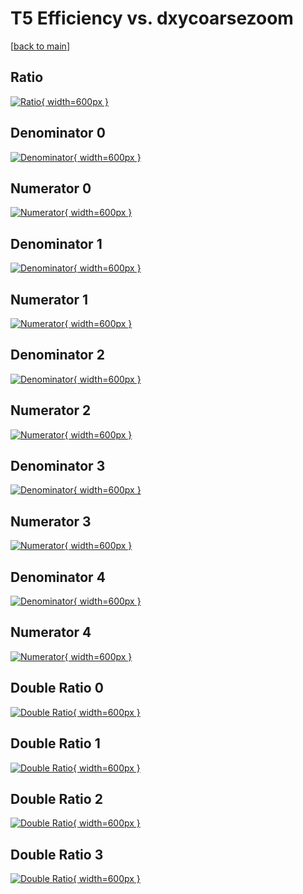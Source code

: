 # T5 Efficiency vs. dxycoarsezoom

[[back to main](./)]



## Ratio

[![Ratio](../mtv/var/T5_vtr_211_-1_eff_dxycoarsezoom.png){ width=600px }](../mtv/var/T5_vtr_211_-1_eff_dxycoarsezoom.pdf)

## Denominator 0

[![Denominator](../mtv/den/T5_vtr_211_-1_eff_dxycoarsezoom_den0.png){ width=600px }](../mtv/den/T5_vtr_211_-1_eff_dxycoarsezoom_den0.pdf)

## Numerator 0

[![Numerator](../mtv/num/T5_vtr_211_-1_eff_dxycoarsezoom_num0.png){ width=600px }](../mtv/num/T5_vtr_211_-1_eff_dxycoarsezoom_num0.pdf)

## Denominator 1

[![Denominator](../mtv/den/T5_vtr_211_-1_eff_dxycoarsezoom_den1.png){ width=600px }](../mtv/den/T5_vtr_211_-1_eff_dxycoarsezoom_den1.pdf)

## Numerator 1

[![Numerator](../mtv/num/T5_vtr_211_-1_eff_dxycoarsezoom_num1.png){ width=600px }](../mtv/num/T5_vtr_211_-1_eff_dxycoarsezoom_num1.pdf)

## Denominator 2

[![Denominator](../mtv/den/T5_vtr_211_-1_eff_dxycoarsezoom_den2.png){ width=600px }](../mtv/den/T5_vtr_211_-1_eff_dxycoarsezoom_den2.pdf)

## Numerator 2

[![Numerator](../mtv/num/T5_vtr_211_-1_eff_dxycoarsezoom_num2.png){ width=600px }](../mtv/num/T5_vtr_211_-1_eff_dxycoarsezoom_num2.pdf)

## Denominator 3

[![Denominator](../mtv/den/T5_vtr_211_-1_eff_dxycoarsezoom_den3.png){ width=600px }](../mtv/den/T5_vtr_211_-1_eff_dxycoarsezoom_den3.pdf)

## Numerator 3

[![Numerator](../mtv/num/T5_vtr_211_-1_eff_dxycoarsezoom_num3.png){ width=600px }](../mtv/num/T5_vtr_211_-1_eff_dxycoarsezoom_num3.pdf)

## Denominator 4

[![Denominator](../mtv/den/T5_vtr_211_-1_eff_dxycoarsezoom_den4.png){ width=600px }](../mtv/den/T5_vtr_211_-1_eff_dxycoarsezoom_den4.pdf)

## Numerator 4

[![Numerator](../mtv/num/T5_vtr_211_-1_eff_dxycoarsezoom_num4.png){ width=600px }](../mtv/num/T5_vtr_211_-1_eff_dxycoarsezoom_num4.pdf)

## Double Ratio 0

[![Double Ratio](../mtv/ratio/T5_vtr_211_-1_eff_dxycoarsezoom_ratio0.png){ width=600px }](../mtv/ratio/T5_vtr_211_-1_eff_dxycoarsezoom_ratio0.pdf)

## Double Ratio 1

[![Double Ratio](../mtv/ratio/T5_vtr_211_-1_eff_dxycoarsezoom_ratio1.png){ width=600px }](../mtv/ratio/T5_vtr_211_-1_eff_dxycoarsezoom_ratio1.pdf)

## Double Ratio 2

[![Double Ratio](../mtv/ratio/T5_vtr_211_-1_eff_dxycoarsezoom_ratio2.png){ width=600px }](../mtv/ratio/T5_vtr_211_-1_eff_dxycoarsezoom_ratio2.pdf)

## Double Ratio 3

[![Double Ratio](../mtv/ratio/T5_vtr_211_-1_eff_dxycoarsezoom_ratio3.png){ width=600px }](../mtv/ratio/T5_vtr_211_-1_eff_dxycoarsezoom_ratio3.pdf)

